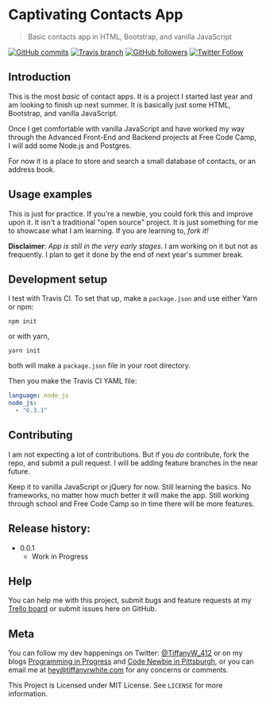 # Captivating Contacts App
> Basic contacts app in HTML, Bootstrap, and vanilla JavaScript

[![GitHub commits](https://img.shields.io/github/commits-since/twhite96/address-book-demo/0.0.1.svg?maxAge=2592000)](https://github.com/twhite96/address-book-demo) [![Travis branch](https://img.shields.io/travis/twhite96/address-book-demo/master.svg?maxAge=2592000)](https://travis-ci.org/twhite96/address-book-demo) [![GitHub followers](https://img.shields.io/github/followers/twhite96.svg?style=social&label=Follow&maxAge=2592000)](https://github.com/twhite96) [![Twitter Follow](https://img.shields.io/twitter/follow/TiffanyW_412.svg?style=social&label=Follow&maxAge=2592000)](https://twitter.com/TiffanyW_412)

## Introduction

This is the most *basic* of contact apps. It is a project I started last year and am looking to finish up next summer. It is basically just some HTML, Bootstrap, and vanilla JavaScript.

Once I get comfortable with vanilla JavaScript and have worked my way through the Advanced Front-End and Backend projects at Free Code Camp, I will add some Node.js and Postgres.

For now it is a place to store and search a small database of contacts, or an address book.

## Usage examples

This is just for practice. If you're a newbie, you could fork this and improve upon it. It isn't a traditional "open source" project. It is just something for me to showcase what I am learning. If you are learning to, *fork it!*

**Disclaimer**: *App is still in the very early stages*. I am working on it but not as frequently. I plan to get it done by the end of next year's summer break.

## Development setup

I test with Travis CI. To set that up, make a `package.json` and use either Yarn or npm:

```shell
npm init
```
or with yarn,

```shell
yarn init
```
both will make a `package.json` file in your root directory.

Then you make the Travis CI YAML file: 

```yaml
language: node_js
node_js:
  - "6.3.1"
```
## Contributing

I am not expecting a lot of contributions. But if you *do* contribute, fork the repo, and submit a pull request. I will be adding feature branches in the near future.

Keep it to vanilla JavaScript or jQuery for now. Still learning the basics. No frameworks, no matter how much better it will make the app. Still working through school and Free Code Camp so in time there will be more features.

## Release history:
* 0.0.1 
	* Work in Progress

## Help

You can help me with this project, submit bugs and feature requests at my [Trello board](https://trello.com/b/VNH81bEd) or submit issues here on GitHub.

## Meta

You can follow my dev happenings on Twitter: [@TiffanyW_412](https://twitter.com/TiffanyW_412/) or on my blogs [Programming in Progress](https://twhite96.github.io/) and [Code Newbie in Pittsburgh](https://helloburgh.me/), or you can email me at <hey@tiffanyrwhite.com> for any concerns or comments.

This Project is Licensed under MIT License. See `LICENSE` for more information.
